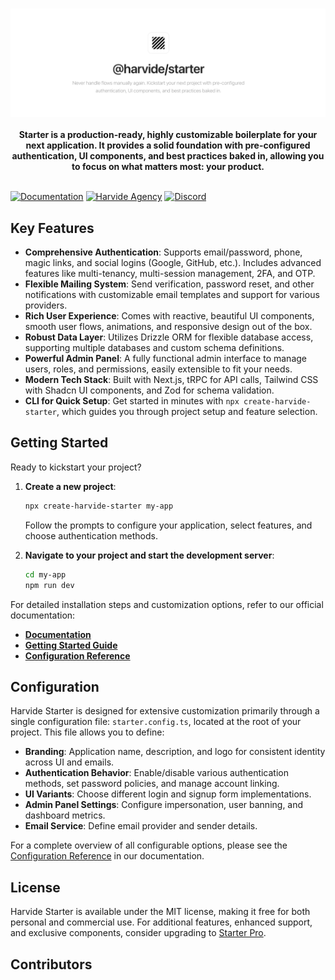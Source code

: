 <br />
<p align="center">
    <a href="https://starter.harvide.com" target="_blank"><img src="./static/images/harvide-starter-banner.png" alt="Harvide Starter banner, with logo and text." width="800"></a>
    <br />
    <br />
    <b>Starter is a production-ready, highly customizable boilerplate for your next application. It provides a solid foundation with pre-configured authentication, UI components, and best practices baked in, allowing you to focus on what matters most: your product.</b>
    <br />
    <br />
</p>

[![Documentation](https://img.shields.io/badge/Documentation-starter.harvide.com/docs-blue?style=flat-square)](https://starter.harvide.com/docs)
[![Harvide Agency](https://img.shields.io/badge/Harvide_Agency-harvide.com-purple?style=flat-square)](https://harvide.com)
[![Discord](https://img.shields.io/discord/123456789012345678?label=Discord&style=flat-square)](https://discord.gg/jmm8PMCn9W)

## Key Features

-   **Comprehensive Authentication**: Supports email/password, phone, magic links, and social logins (Google, GitHub, etc.). Includes advanced features like multi-tenancy, multi-session management, 2FA, and OTP.
-   **Flexible Mailing System**: Send verification, password reset, and other notifications with customizable email templates and support for various providers.
-   **Rich User Experience**: Comes with reactive, beautiful UI components, smooth user flows, animations, and responsive design out of the box.
-   **Robust Data Layer**: Utilizes Drizzle ORM for flexible database access, supporting multiple databases and custom schema definitions.
-   **Powerful Admin Panel**: A fully functional admin interface to manage users, roles, and permissions, easily extensible to fit your needs.
-   **Modern Tech Stack**: Built with Next.js, tRPC for API calls, Tailwind CSS with Shadcn UI components, and Zod for schema validation.
-   **CLI for Quick Setup**: Get started in minutes with `npx create-harvide-starter`, which guides you through project setup and feature selection.

## Getting Started

Ready to kickstart your project?

1.  **Create a new project**:
    ```bash
    npx create-harvide-starter my-app
    ```
    Follow the prompts to configure your application, select features, and choose authentication methods.

2.  **Navigate to your project and start the development server**:
    ```bash
    cd my-app
    npm run dev
    ```

For detailed installation steps and customization options, refer to our official documentation:

*   **[Documentation](https://starter.harvide.com/docs)**
*   **[Getting Started Guide](/docs/getting-started)**
*   **[Configuration Reference](/docs/configuration)**

## Configuration

Harvide Starter is designed for extensive customization primarily through a single configuration file: `starter.config.ts`, located at the root of your project. This file allows you to define:

*   **Branding**: Application name, description, and logo for consistent identity across UI and emails.
*   **Authentication Behavior**: Enable/disable various authentication methods, set password policies, and manage account linking.
*   **UI Variants**: Choose different login and signup form implementations.
*   **Admin Panel Settings**: Configure impersonation, user banning, and dashboard metrics.
*   **Email Service**: Define email provider and sender details.

For a complete overview of all configurable options, please see the [Configuration Reference](/docs/configuration) in our documentation.

## License

Harvide Starter is available under the MIT license, making it free for both personal and commercial use. For additional features, enhanced support, and exclusive components, consider upgrading to [Starter Pro](https://starter.harvide.com/pro).

## Contributors
